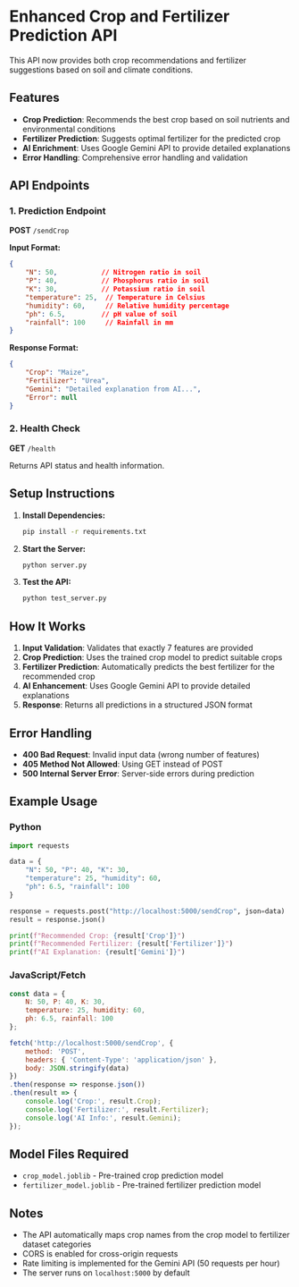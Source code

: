 # Enhanced Crop and Fertilizer Prediction API

This API now provides both crop recommendations and fertilizer suggestions based on soil and climate conditions.

## Features

- **Crop Prediction**: Recommends the best crop based on soil nutrients and environmental conditions
- **Fertilizer Prediction**: Suggests optimal fertilizer for the predicted crop
- **AI Enrichment**: Uses Google Gemini API to provide detailed explanations
- **Error Handling**: Comprehensive error handling and validation

## API Endpoints

### 1. Prediction Endpoint
**POST** `/sendCrop`

**Input Format:**
```json
{
    "N": 50,           // Nitrogen ratio in soil
    "P": 40,           // Phosphorus ratio in soil  
    "K": 30,           // Potassium ratio in soil
    "temperature": 25,  // Temperature in Celsius
    "humidity": 60,     // Relative humidity percentage
    "ph": 6.5,         // pH value of soil
    "rainfall": 100     // Rainfall in mm
}
```

**Response Format:**
```json
{
    "Crop": "Maize",
    "Fertilizer": "Urea", 
    "Gemini": "Detailed explanation from AI...",
    "Error": null
}
```

### 2. Health Check
**GET** `/health`

Returns API status and health information.

## Setup Instructions

1. **Install Dependencies:**
   ```bash
   pip install -r requirements.txt
   ```

2. **Start the Server:**
   ```bash
   python server.py
   ```

3. **Test the API:**
   ```bash
   python test_server.py
   ```

## How It Works

1. **Input Validation**: Validates that exactly 7 features are provided
2. **Crop Prediction**: Uses the trained crop model to predict suitable crops
3. **Fertilizer Prediction**: Automatically predicts the best fertilizer for the recommended crop
4. **AI Enhancement**: Uses Google Gemini API to provide detailed explanations
5. **Response**: Returns all predictions in a structured JSON format

## Error Handling

- **400 Bad Request**: Invalid input data (wrong number of features)
- **405 Method Not Allowed**: Using GET instead of POST
- **500 Internal Server Error**: Server-side errors during prediction

## Example Usage

### Python
```python
import requests

data = {
    "N": 50, "P": 40, "K": 30,
    "temperature": 25, "humidity": 60,
    "ph": 6.5, "rainfall": 100
}

response = requests.post("http://localhost:5000/sendCrop", json=data)
result = response.json()

print(f"Recommended Crop: {result['Crop']}")
print(f"Recommended Fertilizer: {result['Fertilizer']}")
print(f"AI Explanation: {result['Gemini']}")
```

### JavaScript/Fetch
```javascript
const data = {
    N: 50, P: 40, K: 30,
    temperature: 25, humidity: 60,
    ph: 6.5, rainfall: 100
};

fetch('http://localhost:5000/sendCrop', {
    method: 'POST',
    headers: { 'Content-Type': 'application/json' },
    body: JSON.stringify(data)
})
.then(response => response.json())
.then(result => {
    console.log('Crop:', result.Crop);
    console.log('Fertilizer:', result.Fertilizer);
    console.log('AI Info:', result.Gemini);
});
```

## Model Files Required

- `crop_model.joblib` - Pre-trained crop prediction model
- `fertilizer_model.joblib` - Pre-trained fertilizer prediction model

## Notes

- The API automatically maps crop names from the crop model to fertilizer dataset categories
- CORS is enabled for cross-origin requests
- Rate limiting is implemented for the Gemini API (50 requests per hour)
- The server runs on `localhost:5000` by default
